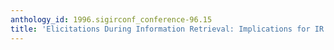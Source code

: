 ```yaml
---
anthology_id: 1996.sigirconf_conference-96.15
title: 'Elicitations During Information Retrieval: Implications for IR System Design'
---
```

